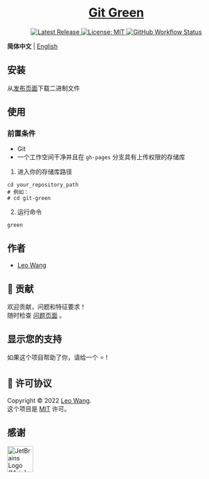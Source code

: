 <h1 align="center">
    <a href="https://wangrunlin.com/git-green/">Git Green</a>
</h1>

<div align="center">
  <a href="https://github.com/wangrunlin/git-green/releases/latest" target="_blank">
    <img alt="Latest Release" src="https://img.shields.io/github/v/release/wangrunlin/git-green?display_name=tag&style=for-the-badge" />
  </a>
  <a href="LICENSE" target="_blank">
    <img alt="License: MIT" src="https://img.shields.io/badge/License-MIT-yellow.svg?style=for-the-badge" />
  </a>
  <a href="https://github.com/wangrunlin/git-green/actions" target="_blank">
    <img alt="GitHub Workflow Status" src="https://img.shields.io/github/workflow/status/wangrunlin/git-green/Release?style=for-the-badge">
  </a>
</div>

**简体中文** | [English](README.md)

## 安装

从[发布页面][]下载二进制文件

## 使用

### 前置条件

- Git
- 一个工作空间干净并且在 `gh-pages` 分支具有上传权限的存储库

1. 进入你的存储库路径
```shell
cd your_repository_path
# 例如：
# cd git-green
```
2. 运行命令
```shell
green
```

## 作者

- [Leo Wang][]

## 🤝 贡献

欢迎贡献，问题和特征要求！  
随时检查 [问题页面][] 。

## 显示您的支持

如果这个项目帮助了你，请给一个 ⭐️ !

## 📝 许可协议

Copyright © 2022 [Leo Wang][].  
这个项目是 [MIT](LICENSE) 许可。

## 感谢

<a href="https://jb.gg/OpenSourceSupport">
    <img width="60px" src="https://resources.jetbrains.com/storage/products/company/brand/logos/jb_beam.png" alt="JetBrains Logo (Main) logo.">
</a>


[发布页面]: https://github.com/wangrunlin/git-green/releases/latest
[问题页面]: https://github.com/wangrunlin/git-green/issues
[Leo Wang]: https://wangrunlin.com